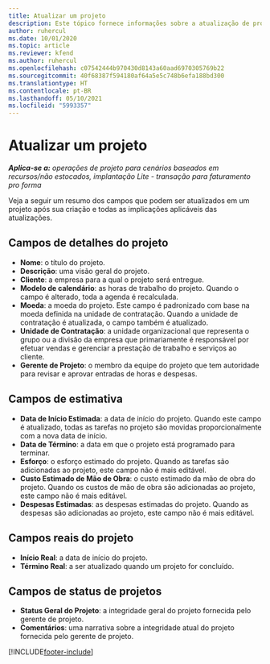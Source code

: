 ```yaml
---
title: Atualizar um projeto
description: Este tópico fornece informações sobre a atualização de projetos no Project Operations.
author: ruhercul
ms.date: 10/01/2020
ms.topic: article
ms.reviewer: kfend
ms.author: ruhercul
ms.openlocfilehash: c07542444b970430d8143a60aad6970305769b22
ms.sourcegitcommit: 40f68387f594180af64a5e5c748b6efa188bd300
ms.translationtype: HT
ms.contentlocale: pt-BR
ms.lasthandoff: 05/10/2021
ms.locfileid: "5993357"
---
```

# <a name="update-a-project"></a>Atualizar um projeto

_**Aplica-se a:** operações de projeto para cenários baseados em recursos/não estocados, implantação Lite - transação para faturamento pro forma_

Veja a seguir um resumo dos campos que podem ser atualizados em um projeto após sua criação e todas as implicações aplicáveis das atualizações.

## <a name="project-detail-fields"></a>Campos de detalhes do projeto

- **Nome**: o título do projeto.
- **Descrição**: uma visão geral do projeto.
- **Cliente**: a empresa para a qual o projeto será entregue.
- **Modelo de calendário**: as horas de trabalho do projeto. Quando o campo é alterado, toda a agenda é recalculada.
- **Moeda**: a moeda do projeto. Este campo é padronizado com base na moeda definida na unidade de contratação. Quando a unidade de contratação é atualizada, o campo também é atualizado.
- **Unidade de Contratação**: a unidade organizacional que representa o grupo ou a divisão da empresa que primariamente é responsável por efetuar vendas e gerenciar a prestação de trabalho e serviços ao cliente. 
- **Gerente de Projeto**: o membro da equipe do projeto que tem autoridade para revisar e aprovar entradas de horas e despesas.

## <a name="estimate-fields"></a>Campos de estimativa

- **Data de Início Estimada**: a data de início do projeto. Quando este campo é atualizado, todas as tarefas no projeto são movidas proporcionalmente com a nova data de início.
- **Data de Término**: a data em que o projeto está programado para terminar.
- **Esforço**: o esforço estimado do projeto. Quando as tarefas são adicionadas ao projeto, este campo não é mais editável.
- **Custo Estimado de Mão de Obra**: o custo estimado da mão de obra do projeto. Quando os custos de mão de obra são adicionadas ao projeto, este campo não é mais editável.
- **Despesas Estimadas**: as despesas estimadas do projeto. Quando as despesas são adicionadas ao projeto, este campo não é mais editável.

## <a name="project-actual-fields"></a>Campos reais do projeto
- **Início Real**: a data de início do projeto.
- **Término Real**: a ser atualizado quando um projeto for concluído.

## <a name="project-status-fields"></a>Campos de status de projetos

- **Status Geral do Projeto**: a integridade geral do projeto fornecida pelo gerente de projeto.
- **Comentários**: uma narrativa sobre a integridade atual do projeto fornecida pelo gerente de projeto.



[!INCLUDE[footer-include](../includes/footer-banner.md)]